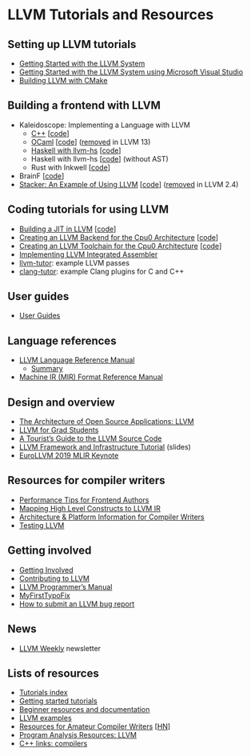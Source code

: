 # LLVM Tutorials and Resources

## Setting up LLVM tutorials

- [Getting Started with the LLVM System](https://llvm.org/docs/GettingStarted.html)
- [Getting Started with the LLVM System using Microsoft Visual Studio](https://llvm.org/docs/GettingStartedVS.html)
- [Building LLVM with CMake](https://llvm.org/docs/CMake.html)

## Building a frontend with LLVM

- Kaleidoscope: Implementing a Language with LLVM
  - [C++](https://llvm.org/docs/tutorial/MyFirstLanguageFrontend/index.html)
    [[code](https://github.com/llvm/llvm-project/tree/main/llvm/examples/Kaleidoscope)]
  - [OCaml](https://releases.llvm.org/12.0.1/docs/tutorial/OCamlLangImpl1.html)
    [[code](https://github.com/llvm/llvm-project/tree/llvmorg-12.0.1/llvm/examples/OCaml-Kaleidoscope)]
    ([removed](https://reviews.llvm.org/D96299) in LLVM 13)
  - [Haskell with llvm-hs](https://www.stephendiehl.com/llvm/)
    [[code](https://github.com/sdiehl/kaleidoscope)]
  - Haskell with llvm-hs [[code](https://github.com/llvm-hs/llvm-hs-kaleidoscope)]
    (without AST)
  - Rust with Inkwell [[code](https://github.com/TheDan64/inkwell/tree/master/examples/kaleidoscope)]
- BrainF [[code](https://github.com/llvm/llvm-project/tree/main/llvm/examples/BrainF)]
- [Stacker: An Example of Using LLVM](https://releases.llvm.org/2.3/docs/Stacker.html)
  [[code](https://github.com/llvm/llvm-project/tree/9be3ca0a1f5d8b820b222858519c6b7a964cc174/stacker)]
  ([removed](https://reviews.llvm.org/rGafb1d31c54204b7f6c11e4f8815d203bcf9cffa3)
  in LLVM 2.4)

## Coding tutorials for using LLVM

- [Building a JIT in LLVM](https://llvm.org/docs/tutorial/BuildingAJIT1.html)
  [[code](https://github.com/llvm/llvm-project/tree/main/llvm/examples/Kaleidoscope/BuildingAJIT)]
- [Creating an LLVM Backend for the Cpu0 Architecture](https://jonathan2251.github.io/lbd/)
  [[code](https://github.com/Jonathan2251/lbd)]
- [Creating an LLVM Toolchain for the Cpu0 Architecture](https://jonathan2251.github.io/lbt/)
  [[code](https://github.com/Jonathan2251/lbt)]
- [Implementing LLVM Integrated Assembler](https://www.embecosm.com/appnotes/ean10/ean10-howto-llvmas-1.0.html)
- [llvm-tutor](https://github.com/banach-space/llvm-tutor): example LLVM passes
- [clang-tutor](https://github.com/banach-space/clang-tutor): example Clang
  plugins for C and C++

## User guides

- [User Guides](https://llvm.org/docs/UserGuides.html)

## Language references

- [LLVM Language Reference Manual](https://llvm.org/docs/LangRef.html)
  - [Summary](langref.md)
- [Machine IR (MIR) Format Reference Manual](https://llvm.org/docs/MIRLangRef.html)

## Design and overview

- [The Architecture of Open Source Applications: LLVM](https://www.aosabook.org/en/llvm.html)
- [LLVM for Grad Students](https://www.cs.cornell.edu/~asampson/blog/llvm.html)
- [A Tourist’s Guide to the LLVM Source Code](https://blog.regehr.org/archives/1453)
- [LLVM Framework and Infrastructure Tutorial](https://llvm.org/pubs/2004-09-22-LCPCLLVMTutorial.html)
  (slides)
- [EuroLLVM 2019 MLIR Keynote](https://llvm.org/devmtg/2019-04/talks.html#Keynote_1)

## Resources for compiler writers

- [Performance Tips for Frontend Authors](https://llvm.org/docs/Frontend/PerformanceTips.html)
- [Mapping High Level Constructs to LLVM IR](https://mapping-high-level-constructs-to-llvm-ir.readthedocs.io/en/latest/README.html)
- [Architecture & Platform Information for Compiler Writers](https://llvm.org/docs/CompilerWriterInfo.html)
- [Testing LLVM](https://blog.regehr.org/archives/1450)

## Getting involved

- [Getting Involved](https://llvm.org/docs/GettingInvolved.html)
- [Contributing to LLVM](https://llvm.org/docs/Contributing.html)
- [LLVM Programmer’s Manual](https://llvm.org/docs/ProgrammersManual.html)
- [MyFirstTypoFix](https://llvm.org/docs/MyFirstTypoFix.html)
- [How to submit an LLVM bug report](https://llvm.org/docs/HowToSubmitABug.html)

## News

- [LLVM Weekly](https://llvmweekly.org/) newsletter

## Lists of resources

- [Tutorials index](https://llvm.org/docs/tutorial/index.html)
- [Getting started tutorials](https://llvm.org/docs/GettingStartedTutorials.html)
- [Beginner resources and documentation](https://discourse.llvm.org/t/beginner-resources-documentation/5872)
- [LLVM examples](https://github.com/llvm/llvm-project/tree/main/llvm/examples)
- [Resources for Amateur Compiler Writers](https://c9x.me/compile/bib/)
  [[HN](https://news.ycombinator.com/item?id=26925314)]
- [Program Analysis Resources: LLVM](https://gist.github.com/MattPD/00573ee14bf85ccac6bed3c0678ddbef#llvm)
- [C++ links: compilers](https://github.com/MattPD/cpplinks/blob/master/compilers.md#llvm)
